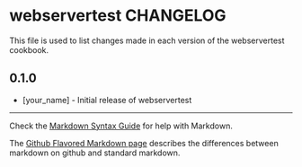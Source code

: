 webservertest CHANGELOG
=======================

This file is used to list changes made in each version of the webservertest cookbook.

0.1.0
-----
- [your_name] - Initial release of webservertest

- - -
Check the [Markdown Syntax Guide](http://daringfireball.net/projects/markdown/syntax) for help with Markdown.

The [Github Flavored Markdown page](http://github.github.com/github-flavored-markdown/) describes the differences between markdown on github and standard markdown.
